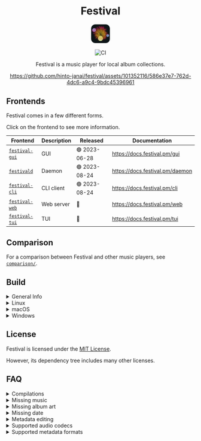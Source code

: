 <div align="center">

# Festival
<img src="assets/images/icon/512.png" width="10%"/>

![CI](https://github.com/hinto-janai/festival/actions/workflows/ci.yml/badge.svg)

Festival is a music player for local album collections.

https://github.com/hinto-janai/festival/assets/101352116/586e37e7-762d-4dc6-a9c4-9bdc45396961

</div>

## Frontends
Festival comes in a few different forms.

Click on the frontend to see more information.

| Frontend | Description | Released | Documentation |
|----------|-------------|----------|---------------|
| [`festival-gui`](https://github.com/hinto-janai/festival/tree/main/gui) | GUI        | 🟢 2023-06-28 | https://docs.festival.pm/gui
| [`festivald`](https://github.com/hinto-janai/festival/tree/main/daemon) | Daemon     | 🟢 2023-08-24 | https://docs.festival.pm/daemon
| [`festival-cli`](https://github.com/hinto-janai/festival/tree/main/cli) | CLI client | 🟢 2023-08-24 | https://docs.festival.pm/cli
| [`festival-web`](https://github.com/hinto-janai/festival/tree/main/web) | Web server | 🔴            | https://docs.festival.pm/web
| [`festival-tui`](https://github.com/hinto-janai/festival/tree/main/tui) | TUI        | 🔴            | https://docs.festival.pm/tui

## Comparison
For a comparison between Festival and other music players, see [`comparison/`](https://github.com/hinto-janai/festival/tree/main/comparison/README.md).

## Build
<details>
<summary>General Info</summary>

---

You need [`cargo`](https://www.rust-lang.org/learn/get-started) and at least `rustc 1.70`.

You also need to clone the `submodules` that include patched libraries found in [`external/`](https://github.com/hinto-janai/festival/tree/main/external):
```bash
git clone --recursive https://github.com/hinto-janai/festival
```

Built binaries are found in `target/release/${FRONTEND_BINARY_NAME}` by default.

The repo is a workspace, with some packages shared between all `Frontend`'s, including the internals: [`shukusai`](https://github.com/hinto-janai/festival/tree/main/shukusai).

To build one of the `Frontend`'s, you must pass the `--package <FRONTEND>` option.

Each frontend's release has a git tag, so to build the latest _stable_ `festival-gui`:
```bash
git checkout gui-v1.4.0
cargo build --release --package festival-gui
```

The [`x.sh`](https://github.com/hinto-janai/festival/tree/main/x.sh) script at the repo root is a convenience script for linting/testing/building all `Festival` frontends.

For example, to build all packages in `--release` mode, from the current commit:
```bash
./x.sh build
```
Use `./x.sh help` to see more options.

---

</details>

<details>
<summary>Linux</summary>

---

The pre-compiled Linux binaries are built on Ubuntu 20.04, you'll need these packages to build:
```
# Shared packages.
sudo apt install build-essential pkg-config libdbus-1-dev libpulse-dev

# Only for `festival-gui`.
sudo apt install libgtk-3-dev

# Only for `festivald` & `festival-cli`.
sudo apt install libssl-dev
```

To build [`festival-gui`](https://github.com/hinto-janai/festival/tree/main/gui):
```bash
git checkout gui-v1.4.0
cargo build --release --package festival-gui
```
To build [`festivald`](https://github.com/hinto-janai/festival/tree/main/daemon):
```bash
git checkout daemon-v1.0.0
cargo build --release --package festivald
```
To build [`festival-cli`](https://github.com/hinto-janai/festival/tree/main/cli):
```bash
git checkout cli-v1.0.0
cargo build --release --package festival-cli
```

---

</details>

<details>
<summary>macOS</summary>

---

To build [`festival-gui`](https://github.com/hinto-janai/festival/tree/main/gui):
```bash
git checkout gui-v1.4.0
cargo build --release --package festival-gui
```
To build [`festivald`](https://github.com/hinto-janai/festival/tree/main/daemon):
```bash
git checkout daemon-v1.0.0
cargo build --release --package festivald
```
To build [`festival-cli`](https://github.com/hinto-janai/festival/tree/main/cli):
```bash
git checkout cli-v1.0.0
cargo build --release --package festival-cli
```

---

</details>

<details>
<summary>Windows</summary>

---

To build [`festival-gui`](https://github.com/hinto-janai/festival/tree/main/gui):
```bash
git checkout gui-v1.4.0
cargo build --release --package festival-gui
```

There is a [`build.rs`](https://github.com/hinto-janai/festival/blob/main/gui/build.rs) file in `gui/` solely for Windows-specific things:

1. It sets the icon in `File Explorer`
2. It sets some miscellaneous metadata
3. It statically links `VCRUNTIME140.dll` (the binary will not be portable without this)

To build [`festivald`](https://github.com/hinto-janai/festival/tree/main/daemon):
```bash
git checkout daemon-v1.0.0
cargo build --release --package festivald
```
To build [`festival-cli`](https://github.com/hinto-janai/festival/tree/main/cli):
```bash
git checkout cli-v1.0.0
cargo build --release --package festival-cli
```

---

</details>

## License
Festival is licensed under the [MIT License](https://github.com/hinto-janai/festival/blob/main/LICENSE).

However, its dependency tree includes many other licenses.

## FAQ
<details>
<summary>Compilations</summary>

---

Festival does not directly support compilations (a single album, but with various artists) at the moment.

It will still load the album, but it will be spread out for each different artist.

---

</details>

<details>
<summary>Missing music</summary>

---

Your audio files must have proper metadata for Festival to detect it.

The required tags are:
- Artist
- Album

If the song title tag does not exist, the filename will be used instead.

For more details on metadata related errors, start Festival in a console:
```bash
./festival
```
and look for yellow `W` (Warn) log messages during a `Collection` reset.

---

</details>

<details>
<summary>Missing album art</summary>

---

If your audio file has embedded album art, Festival will use it.

If no embedded album art metadata is found, Festival will:
- Search in the same directory as the file for an image file
- Search in the file's parent directory for an image file

If an image file is not found, a default `?` album art will be used.

The supported image file formats are:
- `JPG/JPEG`
- `PNG`
- `BMP`
- `ICO`
- `TIFF`
- `WebP`

---

</details>

<details>
<summary>Missing date</summary>

---

Festival will look for a date metadata tag generally resembling the `YYYY-MM-DD` format.

Some examples of dates that will work:
- `2022-12-31` (YYYY-MM-DD)
- `2022` (YYYY)
- `31-12-2022` (DD-MM-YYYY)
- `12-31-2022` (MM-DD-YYYY)
- `2022/12/31` (YYYY-MM-DD but with a different separator)
- `20221231` (YYYY-MM-DD but with no separator)
- `2022-1-1` (YYYY-MM-DD)
- `2022-01-01` (YYYY-MM-DD)

As long as the year exists, the date will be parsed correctly. This means `MM-DD` metadata will be not parsed, so:
- `12-31` (MM-DD)
- `31-12` (DD-MM)

will not work. These will show up as `????-??-??` in Festival.

To fix your music metadata, see below for metadata editors.

---

</details>

<details>
<summary>Metadata editing</summary>

---

Festival is only a music player, not a metadata editor.

Some metadata editors you could use:

- [`Kid3`](https://kid3.kde.org)
- [`mp3tag`](https://www.mp3tag.de/en)
- [`puddletag`](https://docs.puddletag.net)
- [`MusicBrainz Picard`](https://picard.musicbrainz.org)

---

</details>

<details>

<summary>Supported audio codecs</summary>

---

The supported audio codecs are:
- `AAC`
- `ADPCM`
- `ALAC`
- `FLAC`
- `MP3/MP2/MP1/MPA/MPEG`
- `Ogg/Vorbis`
- `Opus`
- `WAV`
- `WavPack`

---

</details>

<details>
<summary>Supported metadata formats</summary>

---

| Format                | Status    |
|-----------------------|-----------|
| ID3v1                 | Great     |
| ID3v2                 | Great     |
| ISO/MP4               | Great     |
| RIFF                  | Great     |
| Vorbis comment (FLAC) | Perfect   |
| Vorbis comment (OGG)  | Perfect   |

---

</details>
